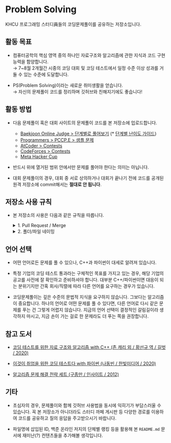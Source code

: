 # Problem Solving

KHCU 프로그래밍 스터디員들의 코딩문제풀이를 공유하는 저장소입니다.


## 활동 목표

- 컴퓨터공학의 핵심 영역 중의 하나인 자료구조와 알고리즘에 관한 지식과 코드 구현 능력을 함양합니다.  
  → 7~8월 2개월간 시중의 코딩 대회 및 코딩 테스트에서 일정 수준 이상 성과를 거둘 수 있는 수준에 도달합니다.

- PS(Problem Solving)이라는 새로운 취미생활을 얻습니다.  
  → 자신의 문제풀이 코드를 정리하며 깃허브와 친해지기에도 좋습니다!


## 활동 방법

- 다음 문제풀이 혹은 대회 사이트의 문제풀이 코드를 본 저장소에 업로드합니다.
  - [Baekjoon Online Judge > 단계별로 풀어보기](https://www.acmicpc.net/step) (* [단계별 난이도 가이드](https://github.com/KHCUProgrammingStudy/ProblemSolving/issues/2))
  - [Programmers > PCCP.E > 샘플 문제](https://certi.programmers.co.kr/about/sample)
  - [AtCoder > Contests](https://atcoder.jp/contests/)
  - [CodeForces > Contests](https://codeforces.com/contests)
  - [Meta Hacker Cup](https://www.facebook.com/codingcompetitions/hacker-cup)

- 반드시 위에 열거된 범위 안에서만 문제를 풀어야 한다는 의미는 아닙니다.

- 대회 문제풀이의 경우, 대회 중 서로 상의하거나 대회가 끝나기 전에 코드를 공개된 원격 저장소에 commit해서는 **절대로 안 됩니다**.


## 저장소 사용 규칙

- 본 저장소의 사용은 다음과 같은 규칙을 따릅니다.

  <details>
    <summary>1. Pull Request / Merge</summary>

  - 본 저장소의 `main` branch를 clone하여 새로운 branch를 만듭니다. 이때, 본인이 생성한 branch명 앞에는 `{id}_`를 접두사로 붙입니다.  
    ex) `kimpro82_boj01`

  - `main` branch로의 직접 commit은 허용하지 않으며, 반드시 **Pull Request** 방식으로 코드를 올려주시기 바랍니다.
    - Pull Request의 제목은 자신이 푼 문제의 범위를 충실히 대표할 수 있도록 작성합니다(아래 예시).
      ```txt
      백준 > 단계별 문제풀이 > 1. 입출력과 사칙연산
      백준 > 단계별 문제풀이 > 21. 재귀 > 6. 별 찍기 - 10
      AtCoder Beginner Contest 310 > A~C
      ```

  - 문제 풀이에 관한 **질의 응답은 [Pull Request](https://github.com/KHCUProgrammingStudy/ProblemSolving/pulls) 또는 [Discussions](https://github.com/KHCUProgrammingStudy/ProblemSolving/discussions) 게시판을 이용**합니다.

  - Merge 전에 최소 1명으로부터 **approval**을 받습니다.
    - 이 approval은 문제풀이 내용에 대한 검토를 포함하지 않으며, 잘못된 폴더/파일의 네이밍 내지 기존 자료들의 훼손 여부만을 확인합니다.

  - Merge 요청은 반드시 **Squash and Merge** 방식으로 합니다.
    - 필요시 추가적인 코멘트를 작성합니다.
  </details>
  <details>
    <summary>2. 폴더/파일 네이밍</summary>

  - 다음과 같은 네이밍 규칭을 따릅니다.

    * 폴더명 : PascalCase를 기본으로 하되, 전후 단어의 관계가 계층적일 경우 underscore(`_`)를 삽입하며, 공백(` `)은 두지 않습니다(아래 예시).
      ```txt
      ├─CodingContest
      │  ├─AtCoder
      │  │  ├─ABC_001
      │  │  └─ABC_002
      │  ├─Codforces
      │  │  ├─CFR_881_Div2
      │  │  └─ECR_151_Div2
      │  └─MetaHackerCup
      │      └─2022
      │          └─Qualification
      └─ProblemSolving
          ├─BOJ
          │  ├─Etc
          │  └─Step
          │      ├─01
          │      └─02
          └─Programmers
              ├─PCCE_Sample
              │  ├─01
              │  └─02
              └─PCCP_Sample_Cpp
                  └─01
      ```

  - 파일명 : `{문제 번호}_{추가하고자 하는 문자열_}{ID}.{확장자명}`의 규칙에 따라 작성합니다(아래 예시).
    ```txt
    1000_kimpro82.c
    1001_kimpro82.cpp
    1002_kimpro82_WA.py
    1003_kimpro82_TLE.java
    ```
    * C# 등 하나의 폴더 안에 하나의 `main()` 함수만을 허용하는 언어의 경우,
      위 파일명을 폴더명으로 하여 작성하시기 바랍니다(하나의 폴더 안에 하나의 문제풀이가 들어있는 꼴이 됩니다).

  - 문제풀이가 담긴 코드 파일 외의 컴파일된 실행 파일, 환경 설정과 관련한 파일, 기타 에셋 파일 등은 포함시키지 않습니다.
    (이 경우 [`.gitignore`](/.gitignore)에 해당 폴더 또는 파일을 추가합니다.)

  - [유틸리티 : 파일명 일괄 변경](/Utility/README.md)
  </details>


## 언어 선택

- 어떤 언어로든 문제를 풀 수 있으나, C++과 파이썬이 대세로 알려져 있습니다.

- 특정 기업의 코딩 테스트 통과라는 구체적인 목표를 가지고 있는 경우, 해당 기업의 공고를 사전에 잘 확인하고 준비하셔야 합니다. 대부분 C++/파이썬이면 대응이 되는 분위기지만 간혹 회사/직렬에 따라 다른 언어를 요구하는 경우가 있습니다.

- 코딩문제풀이는 깊은 수준의 문법적 지식을 요구하지 않습니다. 그보다는 알고리즘이 중요합니다. 하나의 언어로 어떤 문제를 풀 수 있다면, 다른 언어로 다시 같은 문제를 푸는 건 그렇게 어렵지 않습니다. 지금의 언어 선택이 결정적인 갈림길이라 생각하지 마시고, 지금 손이 가는 걸로 한 문제라도 더 푸는 쪽을 권장합니다.


## 참고 도서

- [코딩 테스트를 위한 자료 구조와 알고리즘 with C++ (존 캐리 외 / 황선규 역 / 길벗 / 2020)](https://search.shopping.naver.com/book/catalog/32479809044)

- [이것이 취업을 위한 코딩 테스트다 with 파이썬 (나동빈 / 한빛미디어 / 2020)](https://search.shopping.naver.com/book/catalog/32441237189)

- [알고리즘 문제 해결 전략 세트 (구종만 / 인사이트 / 2012)](https://search.shopping.naver.com/book/catalog/32438183956)


## 기타

- 초심자의 경우, 문제풀이와 함께 깃허브 사용법을 동시에 익히기가 부담스러울 수 있습니다. 꼭 본 저장소가 아니더라도 스터디 까페 게시판 등 다양한 경로를 이용하여 코드를 공유하고 질의 응답을 주고받으시기 바랍니다.

- 파일명에 삽입된 ID, 백준 온라인 저지의 단체별 랭킹 등을 활용해 본 `README.md` 문서에 재미난(?) 컨텐츠들을 추가해볼 생각입니다.
